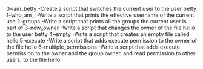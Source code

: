 0-iam_betty -Create a script that switches the current user to the user betty
1-who_am_i -Write a script that prints the effective username of the current use
2-groups -Write a script that prints all the groups the current user is part of
3-new_owner -Write a script that changes the owner of the file hello to the user betty
4-empty -Write a script that creates an empty file called hello
5-execute -Write a script that adds execute permission to the owner of the file hello
6-multiple_permissions -Write a script that adds execute permission to the owner and the group owner, and read permission to other users, to the file hello
